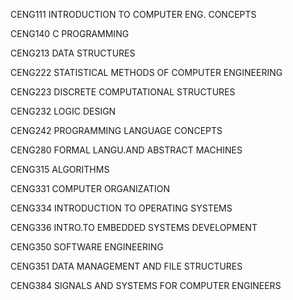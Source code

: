 CENG111 	INTRODUCTION TO COMPUTER ENG. CONCEPTS 

CENG140 	C PROGRAMMING

CENG213   DATA STRUCTURES

CENG222	  STATISTICAL METHODS OF COMPUTER ENGINEERING

CENG223   DISCRETE COMPUTATIONAL STRUCTURES

CENG232   LOGIC DESIGN

CENG242  	PROGRAMMING LANGUAGE CONCEPTS

CENG280  	FORMAL LANGU.AND ABSTRACT MACHINES

CENG315   ALGORITHMS

CENG331 	COMPUTER ORGANIZATION

CENG334 	INTRODUCTION TO OPERATING SYSTEMS

CENG336   INTRO.TO EMBEDDED SYSTEMS DEVELOPMENT

CENG350   SOFTWARE ENGINEERING

CENG351   DATA MANAGEMENT AND FILE STRUCTURES

CENG384   SIGNALS AND SYSTEMS FOR COMPUTER ENGINEERS

